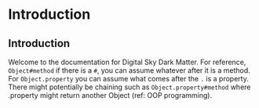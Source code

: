 # Introduction

## Introduction

Welcome to the documentation for Digital Sky Dark Matter. For reference, `Object#method` if there is a `#`, you can assume whatever after it is a method. For `Object.property` you can assume what comes after the `.` is a property. There might potentially be chaining such as `Object.property#method` where .property might return another Object \(ref: OOP programming\).

